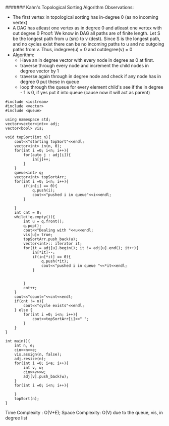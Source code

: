 ####### Kahn's Topological Sorting Algorithm
Observations:
- The first vertex in topological sorting has in-degree 0 (as no incoming vertex)
- A DAG has atleast one vertex as in degree 0 and atleast one vertex with out degree 0
Proof:
We know in DAG all paths are of finite length. Let S be the longest path from u (src) to v (dest).
Since S is the longest path, and no cycles exist there can be no incoming paths to u and no outgoing paths from v.
Thus, indegree(u) = 0 and outdegree(v) = 0
- Algorithm:
   - Have an in degree vector with every node in degree as 0 at first.
   - traverse through every node and increment the child nodes in degree vector by 1
   - traverse again through in degree node and check if any node has in degree 0 put these in queue
   - loop through the queue for every element child's see if the in degree - 1 is 0, if yes put it        into queue (cause now it will act as parent)

```
#include <iostream>
#include <vector>
#include <queue>

using namespace std;
vector<vector<int>> adj;
vector<bool> vis;

void topSort(int n){
    cout<<"starting topSort"<<endl;
    vector<int> in(n, 0);
    for(int i =0; i<n; i++){
        for(auto j : adj[i]){
            in[j]++;
        }
    }
    queue<int> q;
    vector<int> topSortArr;
    for(int i =0; i<n; i++){
        if(in[i] == 0){
            q.push(i);
            cout<<"pushed i in queue"<<i<<endl;
        }
            
    }
    int cnt = 0;
    while(!q.empty()){
        int u = q.front();
        q.pop();
        cout<<"Dealing with "<<u<<endl;
        vis[u]= true;
        topSortArr.push_back(u);
        vector<int>:: iterator it;
        for(it = adj[u].begin(); it != adj[u].end(); it++){
            in[*it]--;
            if(in[*it] == 0){
                q.push(*it);
                cout<<"pushed i in queue "<<*it<<endl;
            }
                
             
        }
        cnt++;
    }
    cout<<"count="<<cnt<<endl;
    if(cnt != n){
        cout<<"cycle exists"<<endl;
    } else {
        for(int i =0; i<n; i++){
            cout<<topSortArr[i]<<" ";
        }
    }
}

int main(){
    int n, e;
    cin>>n>>e;
    vis.assign(n, false);
    adj.resize(n);
    for(int i =0; i<e; i++){
        int v, w;
        cin>>v>>w;
        adj[v].push_back(w);
    }
    for(int i =0; i<n; i++){
        
    }
    topSort(n);
}
```
Time Complexity : O(V+E);
Space Complexity: O(V) due to the queue, vis, in degree list